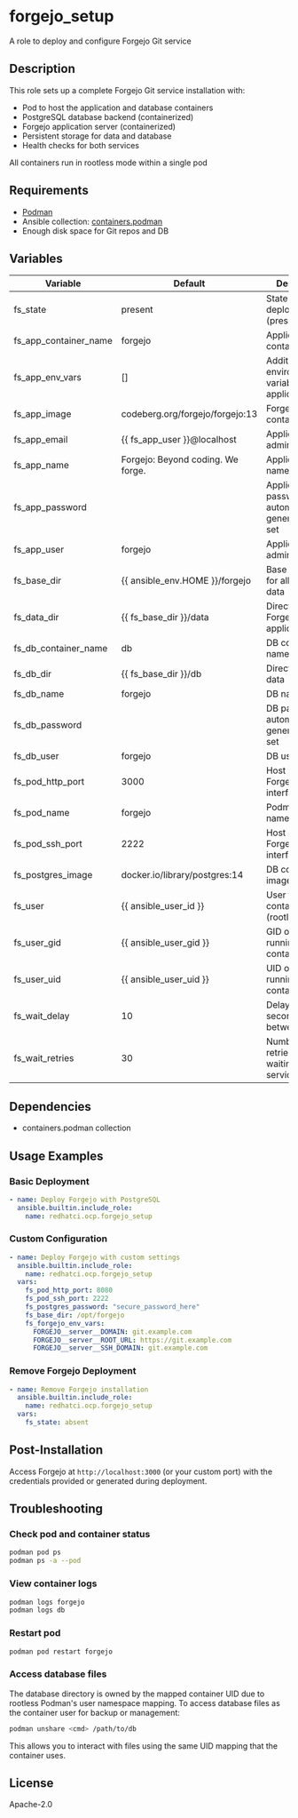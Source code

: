 # forgejo_setup

A role to deploy and configure Forgejo Git service

## Description

This role sets up a complete Forgejo Git service installation with:
- Pod to host the application and database containers
- PostgreSQL database backend (containerized)
- Forgejo application server (containerized)
- Persistent storage for data and database
- Health checks for both services

All containers run in rootless mode within a single pod

## Requirements

- [Podman](https://podman.io)
- Ansible collection: [containers.podman](https://galaxy.ansible.com/containers/podman)
- Enough disk space for Git repos and DB

## Variables

| Variable                | Default                             | Description
| ----------------------- | ----------------------------------- | -----------
| fs_state                | present                             | State of the deployment (present/absent)
| fs_app_container_name   | forgejo                             | Application container name
| fs_app_env_vars         | []                                  | Additional environment variables for the application
| fs_app_image            | codeberg.org/forgejo/forgejo:13     | Forgejo container image
| fs_app_email            | {{ fs_app_user }}@localhost         | Application admin email
| fs_app_name             | Forgejo: Beyond coding. We forge.   | Application name
| fs_app_password         | <auto generated>                    | Application password automatically generated if not set
| fs_app_user             | forgejo                             | Application admin user
| fs_base_dir             | {{ ansible_env.HOME }}/forgejo      | Base directory for all Forgejo data
| fs_data_dir             | {{ fs_base_dir }}/data              | Directory for Forgejo application data
| fs_db_container_name    | db                                  | DB container name
| fs_db_dir               | {{ fs_base_dir }}/db                | Directory for DB data
| fs_db_name              | forgejo                             | DB name
| fs_db_password          | <auto generated>                    | DB password automatically generated if not set
| fs_db_user              | forgejo                             | DB user
| fs_pod_http_port        | 3000                                | Host port for Forgejo HTTP interface
| fs_pod_name             | forgejo                             | Podman pod name
| fs_pod_ssh_port         | 2222                                | Host port for Forgejo SSH interface
| fs_postgres_image       | docker.io/library/postgres:14       | DB container image
| fs_user                 | {{ ansible_user_id }}               | User to run containers as (rootless mode)
| fs_user_gid             | {{ ansible_user_gid }}              | GID of the user running containers
| fs_user_uid             | {{ ansible_user_uid }}              | UID of the user running containers
| fs_wait_delay           | 10                                  | Delay in seconds between retries
| fs_wait_retries         | 30                                  | Number of retries when waiting for services

## Dependencies

- containers.podman collection

## Usage Examples

### Basic Deployment

```yaml
- name: Deploy Forgejo with PostgreSQL
  ansible.builtin.include_role:
    name: redhatci.ocp.forgejo_setup
```

### Custom Configuration

```yaml
- name: Deploy Forgejo with custom settings
  ansible.builtin.include_role:
    name: redhatci.ocp.forgejo_setup
  vars:
    fs_pod_http_port: 8080
    fs_pod_ssh_port: 2222
    fs_postgres_password: "secure_password_here"
    fs_base_dir: /opt/forgejo
    fs_forgejo_env_vars:
      FORGEJO__server__DOMAIN: git.example.com
      FORGEJO__server__ROOT_URL: https://git.example.com
      FORGEJO__server__SSH_DOMAIN: git.example.com
```

### Remove Forgejo Deployment

```yaml
- name: Remove Forgejo installation
  ansible.builtin.include_role:
    name: redhatci.ocp.forgejo_setup
  vars:
    fs_state: absent
```

## Post-Installation

Access Forgejo at `http://localhost:3000` (or your custom port) with the credentials provided or generated during deployment.

## Troubleshooting

### Check pod and container status

```bash
podman pod ps
podman ps -a --pod
```

### View container logs

```bash
podman logs forgejo
podman logs db
```

### Restart pod

```bash
podman pod restart forgejo
```

### Access database files

The database directory is owned by the mapped container UID due to rootless Podman's user namespace mapping.
To access database files as the container user for backup or management:

```bash
podman unshare <cmd> /path/to/db
```

This allows you to interact with files using the same UID mapping that the container uses.

## License

Apache-2.0
